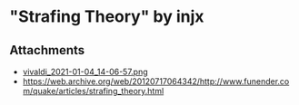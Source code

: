 # "Strafing Theory" by injx

## Attachments

- [vivaldi_2021-01-04_14-06-57.png](https://trello.com/1/cards/5ff3131f877c5a40884a3fd6/attachments/5ff31324807ef1127fdd7eea/download/vivaldi_2021-01-04_14-06-57.png)
- https://web.archive.org/web/20120717064342/http://www.funender.com/quake/articles/strafing_theory.html
